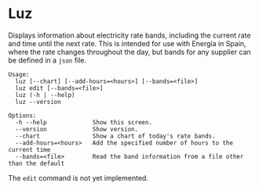 # Luz

Displays information about electricity rate bands, including the current rate and time until the next rate. This is intended for use with Energía in Spain, where the rate changes throughout the day, but bands for any supplier can be defined in a `json` file.

```
Usage:
  luz [--chart] [--add-hours=<hours>] [--bands=<file>]
  luz edit [--bands=<file>]
  luz (-h | --help)
  luz --version

Options:
  -h --help             Show this screen.
  --version             Show version.
  --chart               Show a chart of today's rate bands.
  --add-hours=<hours>   Add the specified number of hours to the current time
  --bands=<file>        Read the band information from a file other than the default
```

The `edit` command is not yet implemented.
